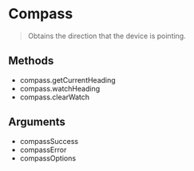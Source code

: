 Compass
=======

> Obtains the direction that the device is pointing.

Methods
-------

- compass.getCurrentHeading
- compass.watchHeading
- compass.clearWatch

Arguments
---------

- compassSuccess
- compassError
- compassOptions
